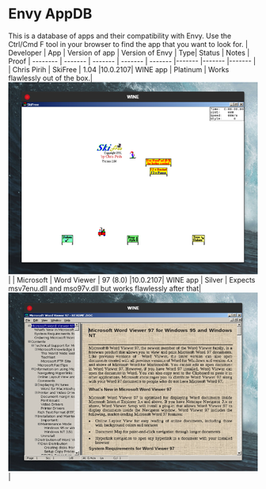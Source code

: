 # Envy AppDB
This is a database of apps and their compatibility with Envy. Use the Ctrl/Cmd F tool in your browser to find the app that you want to look for.
| Developer | App | Version of app | Version of Envy | Type| Status | Notes | Proof 
| -------- | ------- | ------- | ------- |  ------- |------- |------- |------- |
| Chris Pirih | SkiFree | 1.04   |10.0.2107| WINE app | Platinum | Works flawlessly out of the box.| ![SkiFree working just fine](https://github.com/envyjs/appdb/blob/main/media/sf.png)|
| Microsoft | Word Viewer | 97 (8.0)   |10.0.2107| WINE app | Silver | Expects msv7enu.dll and mso97v.dll but works flawlessly after that| ![Word Viewer 97 working just fine](https://github.com/envyjs/appdb/blob/main/media/wv97.png)|
